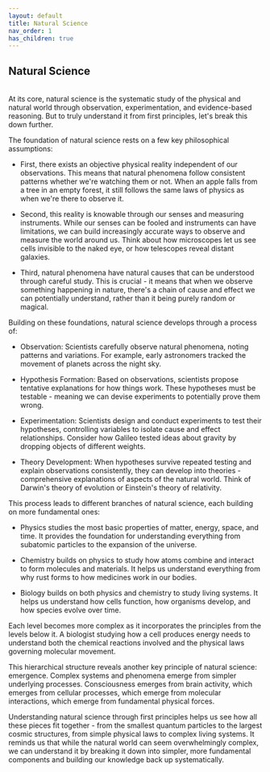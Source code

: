 ```yaml
---
layout: default
title: Natural Science
nav_order: 1
has_children: true
---
```


## Natural Science 
<br/>
At its core, natural science is the systematic study of the physical and natural world through observation, experimentation, and evidence-based reasoning. But to truly understand it from first principles, let's break this down further.

The foundation of natural science rests on a few key philosophical assumptions:

- First, there exists an objective physical reality independent of our observations. This means that natural phenomena follow consistent patterns whether we're watching them or not. When an apple falls from a tree in an empty forest, it still follows the same laws of physics as when we're there to observe it.

- Second, this reality is knowable through our senses and measuring instruments. While our senses can be fooled and instruments can have limitations, we can build increasingly accurate ways to observe and measure the world around us. Think about how microscopes let us see cells invisible to the naked eye, or how telescopes reveal distant galaxies.

- Third, natural phenomena have natural causes that can be understood through careful study. This is crucial - it means that when we observe something happening in nature, there's a chain of cause and effect we can potentially understand, rather than it being purely random or magical.

Building on these foundations, natural science develops through a process of:

- Observation: Scientists carefully observe natural phenomena, noting patterns and variations. For example, early astronomers tracked the movement of planets across the night sky.

- Hypothesis Formation: Based on observations, scientists propose tentative explanations for how things work. These hypotheses must be testable - meaning we can devise experiments to potentially prove them wrong.

- Experimentation: Scientists design and conduct experiments to test their hypotheses, controlling variables to isolate cause and effect relationships. Consider how Galileo tested ideas about gravity by dropping objects of different weights.

- Theory Development: When hypotheses survive repeated testing and explain observations consistently, they can develop into theories - comprehensive explanations of aspects of the natural world. Think of Darwin's theory of evolution or Einstein's theory of relativity.

This process leads to different branches of natural science, each building on more fundamental ones:

- Physics studies the most basic properties of matter, energy, space, and time. It provides the foundation for understanding everything from subatomic particles to the expansion of the universe.

- Chemistry builds on physics to study how atoms combine and interact to form molecules and materials. It helps us understand everything from why rust forms to how medicines work in our bodies.

- Biology builds on both physics and chemistry to study living systems. It helps us understand how cells function, how organisms develop, and how species evolve over time.

Each level becomes more complex as it incorporates the principles from the levels below it. A biologist studying how a cell produces energy needs to understand both the chemical reactions involved and the physical laws governing molecular movement.

This hierarchical structure reveals another key principle of natural science: emergence. Complex systems and phenomena emerge from simpler underlying processes. Consciousness emerges from brain activity, which emerges from cellular processes, which emerge from molecular interactions, which emerge from fundamental physical forces.

Understanding natural science through first principles helps us see how all these pieces fit together - from the smallest quantum particles to the largest cosmic structures, from simple physical laws to complex living systems. It reminds us that while the natural world can seem overwhelmingly complex, we can understand it by breaking it down into simpler, more fundamental components and building our knowledge back up systematically.
